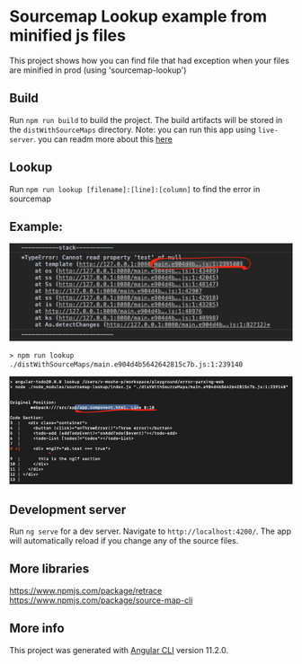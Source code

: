 # Sourcemap Lookup example from minified js files
This project shows how you can find file that had exception when your files are minified in prod (using 'sourcemap-lookup')

## Build
Run `npm run build` to build the project. The build artifacts will be stored in the `distWithSourceMaps` directory.
Note: you can run this app using `live-server`. you can readm more about this [here](https://www.npmjs.com/package/live-server)

## Lookup
Run `npm run lookup [filename]:[line]:[column]` to find the error in sourcemap

## Example:
![image info](./imgs/error.png)

```
> npm run lookup ./distWithSourceMaps/main.e904d4b5642642815c7b.js:1:239140 
```
![image info](./imgs/lookup.png)

## Development server
Run `ng serve` for a dev server. Navigate to `http://localhost:4200/`. The app will automatically reload if you change any of the source files.

## More libraries
https://www.npmjs.com/package/retrace
https://www.npmjs.com/package/source-map-cli

## More info
This project was generated with [Angular CLI](https://github.com/angular/angular-cli) version 11.2.0.